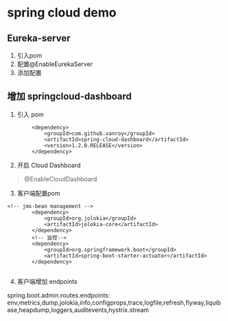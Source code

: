 
# spring cloud demo
## Eureka-server
1.  引入pom
2.  配置@EnableEurekaServer
3.  添加配置

## 增加 springcloud-dashboard
1.  引入 pom
````
		<dependency>
			<groupId>com.github.vanroy</groupId>
			<artifactId>spring-cloud-dashboard</artifactId>
			<version>1.2.0.RELEASE</version>
		</dependency>
````
2. 开启 Cloud Dashboard
> @EnableCloudDashboard 

3. 客户端配置pom
````
<!-- jmx-bean management -->
		<dependency>
			<groupId>org.jolokia</groupId>
			<artifactId>jolokia-core</artifactId>
		</dependency>
        <!-- 监控-->
        <dependency>
            <groupId>org.springframework.boot</groupId>
            <artifactId>spring-boot-starter-actuator</artifactId>
        </dependency>
        
````

4. 客户端增加 endpoints

spring.boot.admin.routes.endpoints:  env,metrics,dump,jolokia,info,configprops,trace,logfile,refresh,flyway,liquibase,heapdump,loggers,auditevents,hystrix.stream


